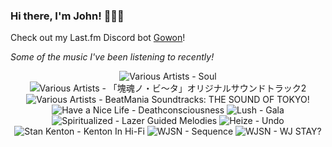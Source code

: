 ### Hi there, I'm John! 🏄🏻‍♂️

Check out my Last.fm Discord bot [Gowon](http://gowon.ca)!

_Some of the music I've been listening to recently!_


<!-- lastfm -->
<p align="center"><img src="https://lastfm.freetls.fastly.net/i/u/64s/cdb452633a888009912546e85ea574d2.jpg" title="Various Artists - Soul"> <img src="https://lastfm.freetls.fastly.net/i/u/64s/a54c9871b4736c135f822b19c45827db.png" title="Various Artists - 「塊魂ノ・ビ〜タ」オリジナルサウンドトラック2"> <img src="https://lastfm.freetls.fastly.net/i/u/64s/a1718a63ed8f7907a6fec02393efda9c.jpg" title="Various Artists - BeatMania Soundtracks: THE SOUND OF TOKYO!"> <img src="https://lastfm.freetls.fastly.net/i/u/64s/d3c61cc49c4a8c8cda5ae56369e71fb9.jpg" title="Have a Nice Life - Deathconsciousness"> <img src="https://lastfm.freetls.fastly.net/i/u/64s/48097abd1a96f94660811ccbd6fc2d66.jpg" title="Lush - Gala"> <img src="https://lastfm.freetls.fastly.net/i/u/64s/bac628fe97bb47c690cdd78020857312.jpg" title="Spiritualized - Lazer Guided Melodies"> <img src="https://lastfm.freetls.fastly.net/i/u/64s/d92a82b5984e30790c94ef44c4f062a8.jpg" title="Heize - Undo"> <img src="https://lastfm.freetls.fastly.net/i/u/64s/ee4fc15e19b015ca1fbd17ed3125dbf7.jpg" title="Stan Kenton - Kenton In Hi-Fi"> <img src="https://lastfm.freetls.fastly.net/i/u/64s/00b3a4390cf0b68c8d40a7ccb74bb8ba.jpg" title="WJSN - Sequence"> <img src="https://lastfm.freetls.fastly.net/i/u/64s/9262a9a00eecff0ad8fb1688c6a6d7b2.png" title="WJSN - WJ STAY?"> </p>
